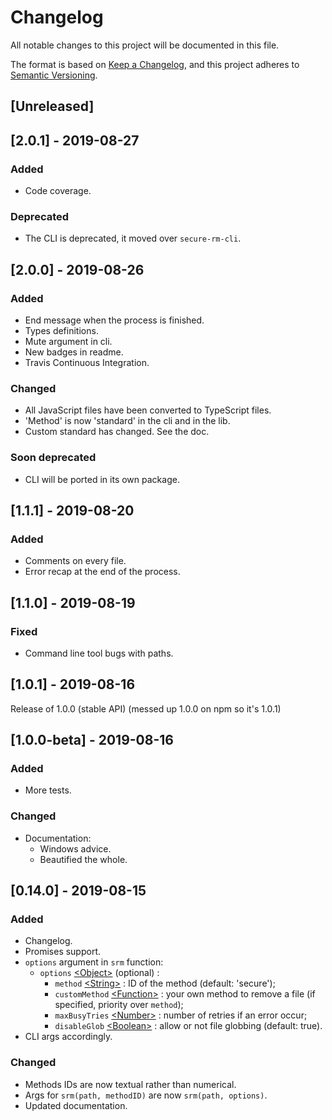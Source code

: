# Changelog
All notable changes to this project will be documented in this file.

The format is based on [Keep a Changelog](https://keepachangelog.com/en/1.0.0/),
and this project adheres to [Semantic Versioning](https://semver.org/spec/v2.0.0.html).

<!--Types of changes
### Added
### Changed
### Deprecated
### Removed
### Fixed
### Security -->

## [Unreleased]

## [2.0.1] - 2019-08-27

### Added
- Code coverage.

### Deprecated
- The CLI is deprecated, it moved over `secure-rm-cli`.

## [2.0.0] - 2019-08-26

### Added
- End message when the process is finished.
- Types definitions.
- Mute argument in cli.
- New badges in readme.
- Travis Continuous Integration.

### Changed
- All JavaScript files have been converted to TypeScript files.
- 'Method' is now 'standard' in the cli and in the lib.
- Custom standard has changed. See the doc.

### Soon deprecated
- CLI will be ported in its own package.

## [1.1.1] - 2019-08-20

### Added
- Comments on every file.
- Error recap at the end of the process.

## [1.1.0] - 2019-08-19

### Fixed
- Command line tool bugs with paths.

## [1.0.1] - 2019-08-16

Release of 1.0.0 (stable API)
(messed up 1.0.0 on npm so it's 1.0.1)

## [1.0.0-beta] - 2019-08-16

### Added
- More tests.

### Changed
- Documentation:
  - Windows advice.
  - Beautified the whole.

## [0.14.0] - 2019-08-15

### Added
- Changelog.
- Promises support.
- `options` argument in `srm` function:
  - `options` [\<Object\>](https://developer.mozilla.org/en-US/docs/Web/JavaScript/Reference/Global_Objects/Object) (optional) :
    - `method` [\<String\>](https://developer.mozilla.org/en-US/docs/Web/JavaScript/Data_structures#String_type) : ID of the method (default: 'secure');
    - `customMethod` [\<Function\>](https://developer.mozilla.org/en-US/docs/Web/JavaScript/Reference/Global_Objects/Function) : your own method to remove a file (if specified, priority over `method`);
    - `maxBusyTries` [\<Number\>](https://developer.mozilla.org/en-US/docs/Web/JavaScript/Data_structures#Number_type) : number of retries if an error occur;
    - `disableGlob` [\<Boolean\>](https://developer.mozilla.org/en-US/docs/Web/JavaScript/Data_structures#Boolean_type) : allow or not file globbing (default: true).
- CLI args accordingly.

### Changed
- Methods IDs are now textual rather than numerical.
- Args for `srm(path, methodID)` are now `srm(path, options)`.
- Updated documentation.
